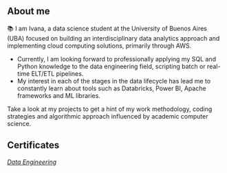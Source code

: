 ## About me
📚 I am Ivana, a data science student at the University of Buenos Aires (UBA) focused on building an interdisciplinary data analytics approach and implementing cloud computing solutions, primarily through AWS.

  - Currently, I am looking forward to professionally applying my SQL and Python knowledge to the data engineering field, scripting batch or real-time ELT/ETL pipelines.
  - My interest in each of the stages in the data lifecycle has lead me to constantly learn about tools such as Databricks, Power BI, Apache frameworks and ML libraries.

Take a look at my projects to get a hint of my work methodology, coding strategies and algorithmic approach influenced by academic computer science.

## Certificates
[_Data Engineering_](https://drive.google.com/file/d/1DyFkn1FmBxyUcDYjxAyBueHEZ5v-moUi/view?usp=sharing)
